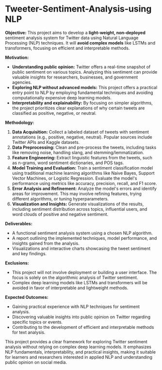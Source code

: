 # Tweeter-Sentiment-Analysis-using NLP
**Objective:** This project aims to develop a **light-weight, non-deployed** sentiment analysis system for Twitter data using Natural Language Processing (NLP) techniques. It will **avoid complex models** like LSTMs and transformers, focusing on efficient and interpretable methods.

**Motivation:**

* **Understanding public opinion:** Twitter offers a real-time snapshot of public sentiment on various topics. Analyzing this sentiment can provide valuable insights for researchers, businesses, and government agencies.
* **Exploring NLP without advanced models:** This project offers a practical entry point to NLP by employing fundamental techniques and avoiding computationally expensive deep learning models.
* **Interpretability and explainability:** By focusing on simpler algorithms, the project prioritizes clear explanations of why certain tweets are classified as positive, negative, or neutral.

**Methodology:**

1. **Data Acquisition:** Collect a labeled dataset of tweets with sentiment annotations (e.g., positive, negative, neutral). Popular sources include Twitter APIs and Kaggle datasets.
2. **Data Preprocessing:** Clean and pre-process the tweets, including tasks like removing noise, handling slang, and stemming/lemmatization.
3. **Feature Engineering:** Extract linguistic features from the tweets, such as n-grams, word sentiment dictionaries, and POS tags.
4. **Model Training and Evaluation:** Train a sentiment classification model using traditional machine learning algorithms like Naive Bayes, Support Vector Machines, or Logistic Regression. Evaluate the model's performance using metrics like accuracy, precision, recall, and F1 score.
5. **Error Analysis and Refinement:** Analyze the model's errors and identify areas for improvement. This may involve refining features, trying different algorithms, or tuning hyperparameters.
6. **Visualization and Insights:** Generate visualizations of the results, including sentiment distribution across topics, influential users, and word clouds of positive and negative sentiment.

**Deliverables:**

* A functional sentiment analysis system using a chosen NLP algorithm.
* A report outlining the implemented techniques, model performance, and insights gained from the analysis.
* Visualizations and interactive charts showcasing the tweet sentiment and key findings.

**Exclusions:**

* This project will not involve deployment or building a user interface. The focus is solely on the algorithmic analysis of Twitter sentiment.
* Complex deep learning models like LSTMs and transformers will be avoided in favor of interpretable and lightweight methods.

**Expected Outcomes:**

* Gaining practical experience with NLP techniques for sentiment analysis.
* Discovering valuable insights into public opinion on Twitter regarding specific topics or events.
* Contributing to the development of efficient and interpretable methods for text analysis.

This project provides a clear framework for exploring Twitter sentiment analysis without relying on complex deep learning models. It emphasizes NLP fundamentals, interpretability, and practical insights, making it suitable for learners and researchers interested in applied NLP and understanding public opinion on social media.



